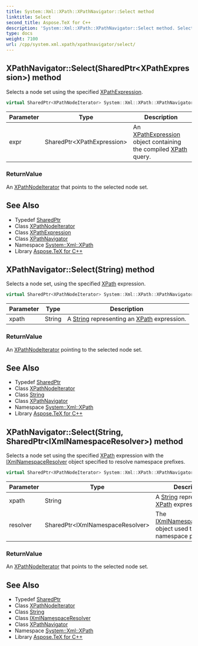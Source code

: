 ```yaml
---
title: System::Xml::XPath::XPathNavigator::Select method
linktitle: Select
second_title: Aspose.TeX for C++
description: 'System::Xml::XPath::XPathNavigator::Select method. Selects a node set using the specified XPathExpression in C++.'
type: docs
weight: 7100
url: /cpp/system.xml.xpath/xpathnavigator/select/
---
```

## XPathNavigator::Select(SharedPtr\<XPathExpression\>) method


Selects a node set using the specified [XPathExpression](../../xpathexpression/).

```cpp
virtual SharedPtr<XPathNodeIterator> System::Xml::XPath::XPathNavigator::Select(SharedPtr<XPathExpression> expr)
```


| Parameter | Type | Description |
| --- | --- | --- |
| expr | SharedPtr\<XPathExpression\> | An [XPathExpression](../../xpathexpression/) object containing the compiled [XPath](../../) query. |

### ReturnValue

An [XPathNodeIterator](../../xpathnodeiterator/) that points to the selected node set.

## See Also

* Typedef [SharedPtr](../../../system/sharedptr/)
* Class [XPathNodeIterator](../../xpathnodeiterator/)
* Class [XPathExpression](../../xpathexpression/)
* Class [XPathNavigator](../)
* Namespace [System::Xml::XPath](../../)
* Library [Aspose.TeX for C++](../../../)
## XPathNavigator::Select(String) method


Selects a node set, using the specified [XPath](../../) expression.

```cpp
virtual SharedPtr<XPathNodeIterator> System::Xml::XPath::XPathNavigator::Select(String xpath)
```


| Parameter | Type | Description |
| --- | --- | --- |
| xpath | String | A [String](../../../system/string/) representing an [XPath](../../) expression. |

### ReturnValue

An [XPathNodeIterator](../../xpathnodeiterator/) pointing to the selected node set.

## See Also

* Typedef [SharedPtr](../../../system/sharedptr/)
* Class [XPathNodeIterator](../../xpathnodeiterator/)
* Class [String](../../../system/string/)
* Class [XPathNavigator](../)
* Namespace [System::Xml::XPath](../../)
* Library [Aspose.TeX for C++](../../../)
## XPathNavigator::Select(String, SharedPtr\<IXmlNamespaceResolver\>) method


Selects a node set using the specified [XPath](../../) expression with the [IXmlNamespaceResolver](../../../system.xml/ixmlnamespaceresolver/) object specified to resolve namespace prefixes.

```cpp
virtual SharedPtr<XPathNodeIterator> System::Xml::XPath::XPathNavigator::Select(String xpath, SharedPtr<IXmlNamespaceResolver> resolver)
```


| Parameter | Type | Description |
| --- | --- | --- |
| xpath | String | A [String](../../../system/string/) representing an [XPath](../../) expression. |
| resolver | SharedPtr\<IXmlNamespaceResolver\> | The [IXmlNamespaceResolver](../../../system.xml/ixmlnamespaceresolver/) object used to resolve namespace prefixes. |

### ReturnValue

An [XPathNodeIterator](../../xpathnodeiterator/) that points to the selected node set.

## See Also

* Typedef [SharedPtr](../../../system/sharedptr/)
* Class [XPathNodeIterator](../../xpathnodeiterator/)
* Class [String](../../../system/string/)
* Class [IXmlNamespaceResolver](../../../system.xml/ixmlnamespaceresolver/)
* Class [XPathNavigator](../)
* Namespace [System::Xml::XPath](../../)
* Library [Aspose.TeX for C++](../../../)
